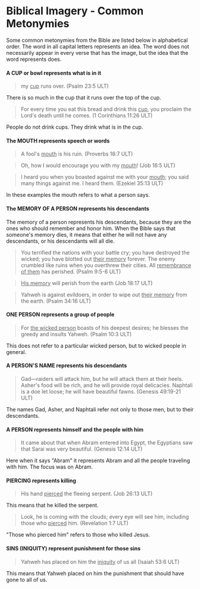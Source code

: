 # Biblical Imagery - Common Metonymies #


Some common metonymies from the Bible are listed below in alphabetical order. The word in all capital letters represents an idea. The word does not necessarily appear in every verse that has the image, but the idea that the word represents does.

#### A CUP or bowl represents what is in it

> my <u>cup</u> runs over.  (Psalm 23:5 ULT)

There is so much in the cup that it runs over the top of the cup.

> For every time you eat this bread and drink this <u>cup</u>, you proclaim the Lord's death until he comes.  (1 Corinthians 11:26 ULT)


People do not drink cups. They drink what is in the cup.

#### The MOUTH represents speech or words

>A fool's <u>mouth</u> is his ruin.  (Proverbs 18:7 ULT)

<blockquote>Oh, how I would encourage you with my <u>mouth</u>!  (Job 16:5 ULT) </blockquote>

>I heard you when you boasted against me with your <u>mouth</u>; you said many things against me. I heard them. (Ezekiel 35:13 ULT)


In these examples the mouth refers to what a person says.

#### The MEMORY OF A PERSON represents his descendants

The memory of a person represents his descendants, because they are the ones who should remember and honor him. When the Bible says that someone's memory dies, it means that either he will not have any descendants, or his descendants will all die.

>You terrified the nations with your battle cry;
>you have destroyed the wicked;
>you have blotted out <u>their memory</u> forever.
>The enemy crumbled like ruins
>when you overthrew their cities.
>All <u>remembrance of them</u> has perished. (Psalm 9:5-6 ULT)

<blockquote> <u>His memory</u> will perish from the earth (Job 18:17 ULT) </blockquote>

>Yahweh is against evildoers,
>in order to wipe out <u>their memory</u> from the earth. (Psalm 34:16 ULT)


#### ONE PERSON represents a group of people

>For <u>the wicked person</u> boasts of his deepest desires;
>he blesses the greedy and insults Yahweh. (Psalm 10:3 ULT)

This does not refer to a particular wicked person, but to wicked people in general.

#### A PERSON'S NAME represents his descendants

>Gad—raiders will attack him, but he will attack them at their heels.
>Asher's food will be rich, and he will provide royal delicacies.
>Naphtali is a doe let loose; he will have beautiful fawns. (Genesis 49:19-21 ULT)


The names Gad, Asher, and Naphtali refer not only to those men, but to their descendants.

#### A PERSON represents himself and the people with him

>It came about that when Abram entered into Egypt, the Egyptians saw that Sarai was very beautiful. (Genesis 12:14 ULT)

Here when it says "Abram" it represents Abram and all the people traveling with him. The focus was on Abram.

#### PIERCING represents killing

> His hand <u>pierced</u> the fleeing serpent. (Job 26:13 ULT)

This means that he killed the serpent.

> Look, he is coming with the clouds; every eye will see him, including those who <u>pierced</u> him. (Revelation 1:7 ULT)

"Those who pierced him" refers to those who killed Jesus.

#### SINS (INIQUITY) represent punishment for those sins

>Yahweh has placed on him the <u>iniquity</u> of us all   (Isaiah 53:6 ULT)

This means that Yahweh placed on him the punishment that should have gone to all of us.
